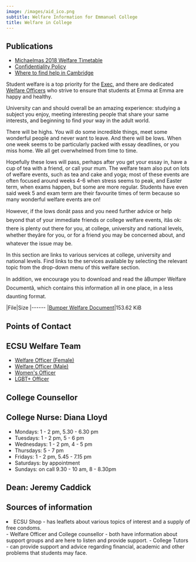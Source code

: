 ```yaml
---
image: /images/aid_ico.png
subtitle: Welfare Information for Emmanuel College
title: Welfare in College
---
```


## Publications

-  [Michaelmas 2018 Welfare Timetable](https://docs.google.com/spreadsheets/d/1opg-hyhcIRuzj_qXwufq3q8orcjOfaGdiWIEvUXyrRI/edit#gid=0)
-  [Confidentiality Policy](https://docs.google.com/document/d/1RYgyNXiyxQ35xMOq1CPx5qQaL0qXWZy9RnuzNpn4OQI/edit)
-  [Where to find help in Cambridge](https://docs.google.com/document/d/1xW7WGbrafSBJ3iPO51HIeM3tX8UTuBHm0Sp1YAfFPZ8/edit)

Student welfare is a top priority for the [Exec](exec.html), and there are dedicated [Welfare Officers](female_welfare.html) who strive to ensure that students at Emma at Emma are happy and healthy.

University can and should overall be an amazing experience: studying a subject you enjoy, meeting interesting people that share your same interests, and beginning to find your way in the adult world.

There will be highs. You will do some incredible things, meet some wonderful people and never want to leave. And there will be lows. When one week seems to be particularly packed with essay deadlines, or you miss home. We all get overwhelmed from time to time.

Hopefully these lows will pass, perhaps after you get your essay in, have a cup of tea with a friend, or call your mum. The welfare team also put on lots of welfare events, such as tea and cake and yoga; most of these events are often focused around weeks 4-6 when stress seems to peak, and Easter term, when exams happen, but some are more regular. Students have even said week 5 and exam term are their favourite times of term because so many wonderful welfare events are on!

However, if the lows donât pass and you need further advice or help beyond that of your immediate friends or college welfare events, itâs ok: there is plenty out there for you, at college, university and national levels, whether theyâre for you, or for a friend you may be concerned about, and whatever the issue may be.

In this section are links to various services at college, university and national levels. Find links to the services available by selecting the relevant topic from the drop-down menu of this welfare section.

In addition, we encourage you to download and read the âBumper Welfare Documentâ, which contains this information all in one place, in a less daunting format.

|File|Size
|------
|[Bumper Welfare Document](../pdf/bumperwelfare.pdf)|153.62 KiB

## Points of Contact

## ECSU Welfare Team

- [Welfare Officer (Female)](female_welfare.html)
- [Welfare Officer (Male)](male_welfare.html)
- [Women's Officer](womens_officer.html)
- [LGBT+ Officer](lgbt_officer.html)

## College Counsellor

## College Nurse: Diana Lloyd

- Mondays: 1 - 2 pm, 5.30 - 6.30 pm
- Tuesdays: 1 - 2 pm, 5 - 6 pm 
- Wednesdays: 1 - 2 pm, 4 - 5 pm
- Thursdays: 5 - 7 pm
- Fridays: 1 - 2 pm, 5.45 - 7.15 pm
- Saturdays: by appointment
- Sundays: on call 9.30 - 10 am, 8 - 8.30pm

## Dean: Jeremy Caddick

## Sources of information

<li>ECSU Shop - has leaflets about various topics of interest and a supply of free condoms.
        </li>- Welfare Officer and College counsellor - both have information about support groups and are here to listen and provide support.
- College Tutors - can provide support and advice regarding financial, academic and other problems that students may face.